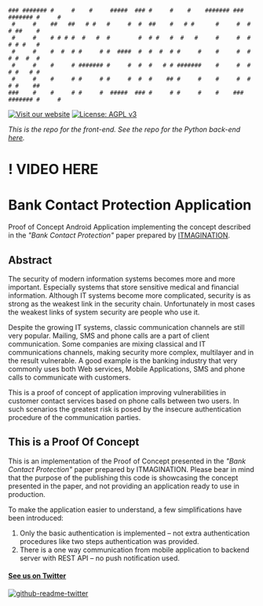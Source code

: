 ```
### ####### #     #    #     #####  ### #     #    #    ####### ### ####### #     #
 #     #    ##   ##   # #   #     #  #  ##    #   # #      #     #  #     # ##    #
 #     #    # # # #  #   #  #        #  # #   #  #   #     #     #  #     # # #   #
 #     #    #  #  # #     # #  ####  #  #  #  # #     #    #     #  #     # #  #  #
 #     #    #     # ####### #     #  #  #   # # #######    #     #  #     # #   # #
 #     #    #     # #     # #     #  #  #    ## #     #    #     #  #     # #    ##
###    #    #     # #     #  #####  ### #     # #     #    #    ### ####### #     #
```

[![Visit our website](https://img.shields.io/badge/Visit Our Website-ITMAGINATION-black.svg)](https://www.itmagination.com)
[![License: AGPL v3](https://img.shields.io/badge/License-AGPL%20v3-blue.svg)](https://www.gnu.org/licenses/agpl-3.0)

_This is the repo for the front-end. See the repo for the Python back-end [here](https://github.com/itmaginationdemos/BankContactProtectionBackend)._

# ! VIDEO HERE

# Bank Contact Protection Application

Proof of Concept Android Application implementing the concept described in the _"Bank Contact Protection"_ paper prepared by [ITMAGINATION](https://itmagination.com).

## Abstract

The security of modern information systems becomes more and more important. Especially systems that store sensitive medical and financial information. Although IT systems become more complicated, security is as strong as the weakest link in the security chain. Unfortunately in most cases the weakest links of system security are people who use it.

Despite the growing IT systems, classic communication channels are still very popular. Mailing, SMS and phone calls are a part of client communication. Some companies are mixing classical and IT communications channels, making security more complex, multilayer and in the result vulnerable. A good example is the banking industry that very commonly uses both Web services, Mobile Applications, SMS and phone calls to communicate with customers.

This is a proof of concept of application improving vulnerabilities in customer contact services based on phone calls between two users. In such scenarios the greatest risk is posed by the insecure authentication procedure of the communication parties.

## This is a Proof Of Concept

This is an implementation of the Proof of Concept presented in the _"Bank Contact Protection"_ paper prepared by ITMAGINATION. Please bear in mind that the purpose of the publishing this code is showcasing the concept presented in the paper, and not providing an application ready to use in production.

To make the application easier to understand, a few simplifications have been introduced:

1. Only the basic authentication is implemented – not extra authentication procedures like two steps authentication was provided.
2. There is a one way communication from mobile application to backend server with REST API – no push notification used.

#### [See us on Twitter](https://twitter.com/ITMAGINATION/)
[![github-readme-twitter](https://github-readme-twitter.gazf.vercel.app/api?id=ITMAGINATION)](https://github.com/gazf/github-readme-twitter)
